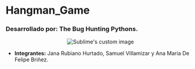 # Hangman_Game
### __Desarrollado por: The Bug Hunting Pythons.__

<p align="center">
  <img src="https://user-images.githubusercontent.com/124607045/236589667-741812cd-a5f3-4fd6-b797-b63bd8582732.png" alt="Sublime's custom image"/>
</p>


* **Integrantes:** Jana Rubiano Hurtado, Samuel Villamizar y Ana Maria De Felipe Briñez. 

